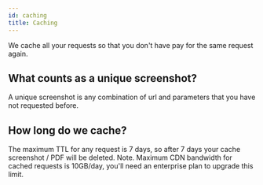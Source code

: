```yaml
---
id: caching
title: Caching
---
```


We cache all your requests so that you don't have pay for the same request again.

## What counts as a unique screenshot?
A unique screenshot is any combination of url and parameters that you have not requested before.

## How long do we cache?
The maximum TTL for any request is 7 days, so after 7 days your cache screenshot / PDF will be deleted.
Note. Maximum CDN bandwidth for cached requests is 10GB/day, you'll need an enterprise plan to upgrade this limit.
